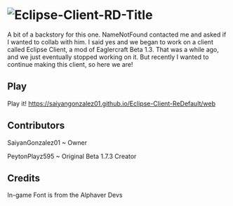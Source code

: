 # ![Eclipse-Client-RD-Title](https://github.com/user-attachments/assets/bc9c7514-47d7-4e99-9545-79b5266f7452)

A bit of a backstory for this one. NameNotFound contacted me and asked if I wanted to collab with him. I said yes and we began to work on a client called Eclipse Client, a mod of Eaglercraft Beta 1.3. That was a while ago, and we just eventually stopped working on it. But recently I wanted to continue making this client, so here we are!

## Play
Play it! https://saiyangonzalez01.github.io/Eclipse-Client-ReDefault/web

## Contributors

SaiyanGonzalez01 ~ Owner

PeytonPlayz595 ~ Original Beta 1.7.3 Creator

## Credits

In-game Font is from the Alphaver Devs
